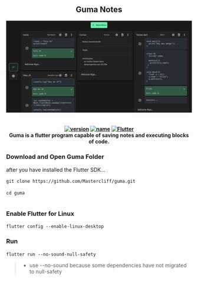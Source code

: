 <p align="center">

 <h2 align="center">Guma Notes</h2>
  <img  src="./guma_home.png" align="center" alt="" />
  
 <h4 align="center">
 <br>
<a href="#"><img src="https://img.shields.io/badge/version-alfa-red" alt="version"></a>
<a href="https://github.com/Mastercliff/guma"><img src="https://img.shields.io/badge/Guma-Notes-green" alt="name"></a>
<a href="https://flutter.dev"><img src="https://img.shields.io/badge/Flutter-2.0.1-blue" alt="Flutter"></a>

 <br>
Guma is a flutter program capable of saving notes and executing blocks of code.</h4>
</p>


### Download and Open Guma Folder
  
  after you have installed the Flutter SDK...

    git clone https://github.com/Mastercliff/guma.git

    cd guma

#

### Enable Flutter for Linux

    flutter config --enable-linux-desktop



### Run

    flutter run --no-sound-null-safety

 > * use --no-sound because some dependencies have not migrated to null-safety